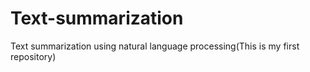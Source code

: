 # Text-summarization
Text summarization using natural language processing(This is my first repository)
